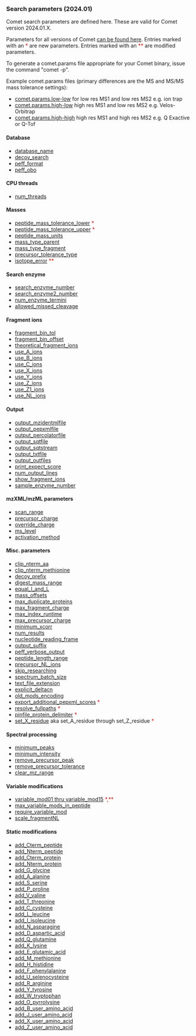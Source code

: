 ### Search parameters (2024.01)

Comet search parameters are defined here. These are valid for Comet version 2024.01.X.

Parameters for all versions of Comet [can be found here](/Comet/parameters/).
Entries marked with an <font color="red">*</font> are new parameters.
Entries marked with an <font color="red">**</font> are modified parameters.

To generate a comet.params file appropriate for your Comet binary, issue the command "comet -p".

Example comet.params files (primary differences are the MS and MS/MS mass tolerance settings):
- [comet.params.low-low](comet.params.low-low) for low res MS1 and low res MS2 e.g. ion trap
- [comet.params.high-low](comet.params.high-low) high res MS1 and low res MS2 e.g. Velos-Orbitrap
- [comet.params.high-high](comet.params.high-high) high res MS1 and high res MS2 e.g. Q Exactive or Q-Tof

#### Database

- [database_name](database_name.html)
- [decoy_search](decoy_search.html)
- [peff_format](peff_format.html)
- [peff_obo](peff_obo.html)

#### CPU threads

- [num_threads](num_threads.html)

#### Masses

- [peptide_mass_tolerance_lower](peptide_mass_tolerance_lower.html) <font color="red">*</font>
- [peptide_mass_tolerance_upper](peptide_mass_tolerance_upper.html) <font color="red">*</font>
- [peptide_mass_units](peptide_mass_units.html)
- [mass_type_parent](mass_type_parent.html)
- [mass_type_fragment](mass_type_fragment.html)
- [precursor_tolerance_type](precursor_tolerance_type.html)
- [isotope_error](isotope_error.html) <font color="red">**</font>

#### Search enzyme

- [search_enzyme_number](search_enzyme_number.html)
- [search_enzyme2_number](search_enzyme2_number.html)
- [num_enzyme_termini](num_enzyme_termini.html)
- [allowed_missed_cleavage](allowed_missed_cleavage.html)

#### Fragment ions

- [fragment_bin_tol](fragment_bin_tol.html)
- [fragment_bin_offset](fragment_bin_offset.html)
- [theoretical_fragment_ions](theoretical_fragment_ions.html)
- [use_A_ions](use_A_ions.html)
- [use_B_ions](use_B_ions.html)
- [use_C_ions](use_C_ions.html)
- [use_X_ions](use_X_ions.html)
- [use_Y_ions](use_Y_ions.html)
- [use_Z_ions](use_Z_ions.html)
- [use_Z1_ions](use_Z1_ions.html)
- [use_NL_ions](use_NL_ions.html)

#### Output

- [output_mzidentmlfile](output_mzidentmlfile.html)
- [output_pepxmlfile](output_pepxmlfile.html)
- [output_percolatorfile](output_percolatorfile.html)
- [output_sqtfile](output_sqtfile.html)
- [output_sqtstream](output_sqtstream.html)
- [output_txtfile](output_txtfile.html)
- [output_outfiles](output_outfiles.html)
- [print_expect_score](print_expect_score.html)
- [num_output_lines](num_output_lines.html)
- [show_fragment_ions](show_fragment_ions.html)
- [sample_enzyme_number](sample_enzyme_number.html)

#### mzXML/mzML parameters

- [scan_range](scan_range.html)
- [precursor_charge](precursor_charge.html)
- [override_charge](override_charge.html)
- [ms_level](ms_level.html)
- [activation_method](activation_method.html)

#### Misc. parameters

- [clip_nterm_aa](clip_nterm_aa.html)
- [clip_nterm_methionine](clip_nterm_methionine.html)
- [decoy_prefix](decoy_prefix.html)
- [digest_mass_range](digest_mass_range.html)
- [equal_I_and_L](equal_I_and_L.html)
- [mass_offsets](mass_offsets.html)
- [max_duplicate_proteins](max_duplicate_proteins.html)
- [max_fragment_charge](max_fragment_charge.html)
- [max_index_runtime](max_index_runtime.html)
- [max_precursor_charge](max_precursor_charge.html)
- [minimum_xcorr](minimum_xcorr.html)
- [num_results](num_results.html)
- [nucleotide_reading_frame](nucleotide_reading_frame.html)
- [output_suffix](output_suffix.html)
- [peff_verbose_output](peff_verbose_output.html)
- [peptide_length_range](peptide_length_range.html)
- [precursor_NL_ions](precursor_NL_ions.html)
- [skip_researching](skip_researching.html)
- [spectrum_batch_size](spectrum_batch_size.html)
- [text_file_extension](text_file_extension.html)
- [explicit_deltacn](explicit_deltacn.html)
- [old_mods_encoding](old_mods_encoding.html)
- [export_additional_pepxml_scores](export_additional_pepxml_scores.html) <font color="red">*</font>
- [resolve_fullpaths](resolve_fullpaths.html) <font color="red">*</font>
- [pinfile_protein_delimiter](pinfile_protein_delimiter.html) <font color="red">*</font>
- [set_X_residue](set_X_residue.html) aka set_A_residue through set_Z_residue <font color="red">*</font>

#### Spectral processing

- [minimum_peaks](minimum_peaks.html)
- [minimum_intensity](minimum_intensity.html)
- [remove_precursor_peak](remove_precursor_peak.html)
- [remove_precursor_tolerance](remove_precursor_tolerance.html)
- [clear_mz_range](clear_mz_range.html)

#### Variable modifications

- [variable_mod01 thru variable_mod15](variable_modXX.html) <font color="red">*,**</font>
- [max_variable_mods_in_peptide](max_variable_mods_in_peptide.html)
- [require_variable_mod](require_variable_mod.html)
- [scale_fragmentNL](scale_fragmentNL.html)

#### Static modifications

- [add_Cterm_peptide](add_Cterm_peptide.html)
- [add_Nterm_peptide](add_Nterm_peptide.html)
- [add_Cterm_protein](add_Cterm_protein.html)
- [add_Nterm_protein](add_Nterm_protein.html)
- [add_G_glycine](add_G_glycine.html)
- [add_A_alanine](add_A_alanine.html)
- [add_S_serine](add_S_serine.html)
- [add_P_proline](add_P_proline.html)
- [add_V_valine](add_V_valine.html)
- [add_T_threonine](add_T_threonine.html)
- [add_C_cysteine](add_C_cysteine.html)
- [add_L_leucine](add_L_leucine.html)
- [add_I_isoleucine](add_I_isoleucine.html)
- [add_N_asparagine](add_N_asparagine.html)
- [add_D_aspartic_acid](add_D_aspartic_acid.html)
- [add_Q_glutamine](add_Q_glutamine.html)
- [add_K_lysine](add_K_lysine.html)
- [add_E_glutamic_acid](add_E_glutamic_acid.html)
- [add_M_methionine](add_M_methionine.html)
- [add_H_histidine](add_H_histidine.html)
- [add_F_phenylalanine](add_F_phenylalanine.html)
- [add_U_selenocysteine](add_U_selenocysteine.html)
- [add_R_arginine](add_R_arginine.html)
- [add_Y_tyrosine](add_Y_tyrosine.html)
- [add_W_tryptophan](add_W_tryptophan.html)
- [add_O_pyrrolysine](add_O_pyrrolysine.html)
- [add_B_user_amino_acid](add_B_user_amino_acid.html)
- [add_J_user_amino_acid](add_J_user_amino_acid.html)
- [add_X_user_amino_acid](add_X_user_amino_acid.html)
- [add_Z_user_amino_acid](add_Z_user_amino_acid.html)
